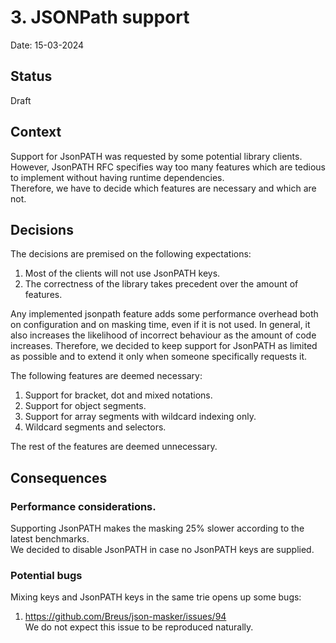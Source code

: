 # 3. JSONPath support

Date: 15-03-2024

## Status

Draft

## Context

Support for JsonPATH was requested by some potential library clients.  
However, JsonPATH RFC specifies way too many features which are tedious to implement without having runtime dependencies.  
Therefore, we have to decide which features are necessary and which are not. 

## Decisions

The decisions are premised on the following expectations:
1. Most of the clients will not use JsonPATH keys.  
2. The correctness of the library takes precedent over the amount of features.

Any implemented jsonpath feature adds some performance overhead both on configuration and on masking time, even if it is not used. In general, it also increases the likelihood of incorrect behaviour as the amount of code increases.
Therefore, we decided to keep support for JsonPATH as limited as possible and to extend it only when someone specifically requests it.

The following features are deemed necessary:
1. Support for bracket, dot and mixed notations.  
2. Support for object segments.  
3. Support for array segments with wildcard indexing only.  
4. Wildcard segments and selectors.   

The rest of the features are deemed unnecessary.

## Consequences

### Performance considerations.

Supporting JsonPATH makes the masking 25% slower according to the latest benchmarks.  
We decided to disable JsonPATH in case no JsonPATH keys are supplied.

### Potential bugs

Mixing keys and JsonPATH keys in the same trie opens up some bugs:
1. https://github.com/Breus/json-masker/issues/94  
We do not expect this issue to be reproduced naturally.